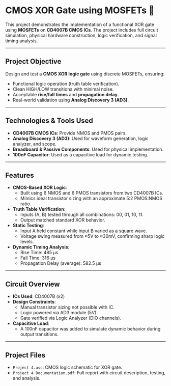 # CMOS XOR Gate using MOSFETs 🧠

This project demonstrates the implementation of a functional XOR gate using **MOSFETs** on **CD4007B CMOS ICs**. The project includes full circuit simulation, physical hardware construction, logic verification, and signal timing analysis.

---

## Project Objective

Design and test a **CMOS XOR logic gate** using discrete MOSFETs, ensuring:
- Functional logic operation (truth table verification).
- Clean HIGH/LOW transitions with minimal noise.
- Acceptable **rise/fall times** and **propagation delay**.
- Real-world validation using **Analog Discovery 3 (AD3)**.

---

## Technologies & Tools Used

- **CD4007B CMOS ICs**: Provide NMOS and PMOS pairs.
- **Analog Discovery 3 (AD3)**: Used for waveform generation, logic analyzer, and scope.
- **Breadboard & Passive Components**: Used for physical implementation.
- **100nF Capacitor**: Used as a capacitive load for dynamic testing.

---

## Features

- **CMOS-Based XOR Logic**:
  - Built using 6 NMOS and 6 PMOS transistors from two CD4007B ICs.
  - Mimics ideal transistor sizing with an approximate 5:2 PMOS:NMOS ratio.
- **Truth Table Verification**:
  - Inputs (A, B) tested through all combinations: 00, 01, 10, 11.
  - Output matched standard XOR behavior.
- **Static Testing**:
  - Input A held constant while input B varied as a square wave.
  - Voltage swing measured from ≈5V to ≈30mV, confirming sharp logic levels.
- **Dynamic Timing Analysis**:
  - Rise Time: 485 μs  
  - Fall Time: 316 μs  
  - Propagation Delay (average): 582.5 μs

---

## Circuit Overview

- **ICs Used**: CD4007B (x2)
- **Design Constraints**:
  - Manual transistor sizing not possible with IC.
  - Logic powered via AD3 module (5V).
  - Gate verified via Logic Analyzer (DIO channels).
- **Capacitive Load**:
  - A 100nF capacitor was added to simulate dynamic behavior during output transitions.

---

## Project Files

- `Project 4.asc`: CMOS logic schematic for XOR gate.
- `Project 4 Documentation.pdf`: Full report with circuit description, testing, and analysis.
